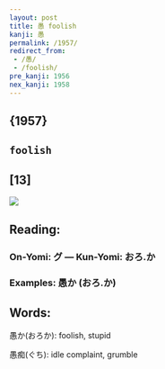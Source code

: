 ```yaml
---
layout: post
title: 愚 foolish
kanji: 愚
permalink: /1957/
redirect_from:
 - /愚/
 - /foolish/
pre_kanji: 1956
nex_kanji: 1958
---
```


## {1957}

## `foolish`

## [13]

<div class="stroke"><img src="E6849A.png" /></div>

## Reading:

### On-Yomi: グ &mdash; Kun-Yomi: おろ.か

### Examples: 愚か (おろ.か)

## Words:

愚か(おろか): foolish, stupid

愚痴(ぐち): idle complaint, grumble
